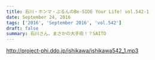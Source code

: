 ```yaml
---
title: 石川・ホンマ・ぶるんのBe-SIDE Your Life! vol.542-1
date: September 24, 2016
tags: ['2016', 'September 2016', 'vol.542']
draft: false
summary: 石川さん、まさかの大手術！？SAITO
---
```


http://project-phi.ddo.jp/ishikawa/ishikawa542_1.mp3
